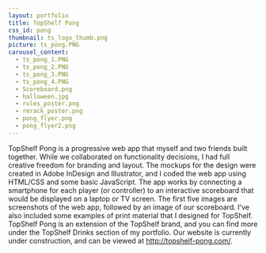 ```yaml
---
layout: portfolio
title: TopShelf Pong
css_id: pong
thumbnail: ts_logo_thumb.png
picture: ts_pong.PNG
carousel_content:
  - ts_pong_1.PNG
  - ts_pong_2.PNG
  - ts_pong_3.PNG
  - ts_pong_4.PNG
  - Scoreboard.png
  - halloween.jpg
  - rules_poster.png
  - rerack_poster.png
  - pong_flyer.png
  - pong_flyer2.png
---
```

TopShelf Pong is a progressive web app that myself and two friends built together. While we collaborated on functionality decisions, I had full creative freedom for branding and layout. The mockups for the design were created in Adobe InDesign and Illustrator, and I coded the web app using HTML/CSS and some basic JavaScript. The app works by connecting a smartphone for each player (or controller) to an interactive scoreboard that would be displayed on a laptop or TV screen. The first five images are screenshots of the web app, followed by an image of our scoreboard. I've also included some examples of print material that I designed for TopShelf.  TopShelf Pong is an extension of the TopShelf brand, and you can find more under the TopShelf Drinks section of my portfolio. Our website is currently under construction, and can be viewed at http://topshelf-pong.com/.
